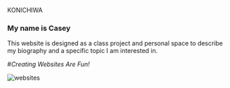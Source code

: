 KONICHIWA
### My name is Casey

This website is designed as a class project and personal space to describe my biography and a specific topic I am interested in. 

#*Creating Websites Are Fun!*

![websites](http://www.familytime.co.uk/images/sized/images/uploads/websites-558x237.jpg)

